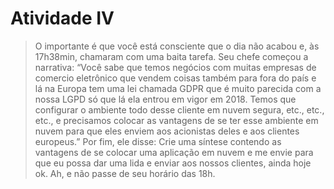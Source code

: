 # Atividade IV

>O importante é que você está consciente que o dia não acabou e, às 17h38min, chamaram com uma baita tarefa.
Seu chefe começou a narrativa:
“Você sabe que temos negócios com muitas empresas de comercio eletrônico que vendem  coisas também para fora do país e lá na Europa tem uma lei chamada GDPR que é muito parecida com a nossa LGPD só que lá ela entrou em vigor em 2018.
Temos que configurar o ambiente todo desse cliente em nuvem segura, etc., etc., etc., e precisamos colocar as vantagens de se ter esse ambiente em nuvem para que eles enviem aos acionistas deles e aos clientes europeus.”
Por fim, ele disse:
Crie uma síntese contendo as vantagens de se colocar uma aplicação em nuvem e me envie para que eu possa dar uma lida e enviar aos nossos clientes, ainda hoje ok. Ah, e não passe de seu horário das 18h.
